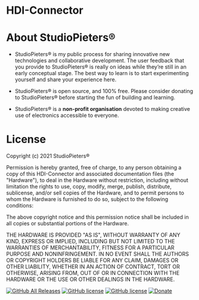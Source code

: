 # HDI-Connector

# About StudioPieters®
- StudioPieters® is my public process for sharing innovative new technologies and collaborative development. The user feedback that you provide to StudioPieters® is really on ideas while they’re still in an early conceptual stage. The best way to learn is to start experimenting yourself and share your experience here.

- StudioPieters® is open source, and 100% free. Please consider donating to StudioPieters® before starting the fun of building and learning. 
- StudioPieters® is a <b>non-profit organisation</b> devoted to making creative use of electronics accessible to everyone.

# License

Copyright (c) 2021 StudioPieters®

Permission is hereby granted, free of charge, to any person obtaining a copy of this HDI-Connector and associated documentation files (the "Hardware"), to deal in the Hardware without restriction, including without limitation the rights to use, copy, modify, merge, publish, distribute, sublicense, and/or sell copies of the Hardware, and to permit persons to whom the Hardware is furnished to do so, subject to the following conditions:

The above copyright notice and this permission notice shall be included in all copies or substantial portions of the Hardware.

THE HARDWARE IS PROVIDED "AS IS", WITHOUT WARRANTY OF ANY KIND, EXPRESS OR IMPLIED, INCLUDING BUT NOT LIMITED TO THE WARRANTIES OF MERCHANTABILITY, FITNESS FOR A PARTICULAR PURPOSE AND NONINFRINGEMENT. IN NO EVENT SHALL THE AUTHORS OR COPYRIGHT HOLDERS BE LIABLE FOR ANY CLAIM, DAMAGES OR OTHER LIABILITY, WHETHER IN AN ACTION OF CONTRACT, TORT OR OTHERWISE, ARISING FROM, OUT OF OR IN CONNECTION WITH THE HARDWARE OR THE USE OR OTHER DEALINGS IN THE HARDWARE.

[![GitHub All Releases](https://img.shields.io/github/downloads/achimpieters/HDI-Connector/total?color=green)](https://github.com/achimpieters/HDI-Connector/releases) 
[![GitHub license](https://img.shields.io/badge/License-MIT-yellow.svg)](https://raw.githubusercontent.com/hyperion-project/hyperion.ng/master/LICENSE)
[![GitHub license](https://img.shields.io/github/v/release/achimpieters/ESP8266-HomeKit-Blinds)](https://img.shields.io/github/v/release/achimpieters/HDI-Connector)
[![Donate](https://img.shields.io/badge/donate-PayPal-blue.svg)](https://paypal.me/AJFPieters)
